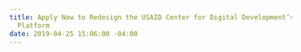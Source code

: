 ```yaml
---
title: Apply Now to Redesign the USAID Center for Digital Development’s mAccess Online
  Platform
date: 2019-04-25 15:06:00 -04:00
---
```


